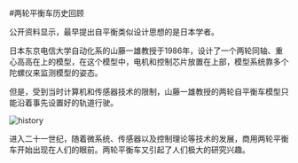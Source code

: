 #两轮平衡车历史回顾

公开资料显示，最早提出自平衡类似设计思想的是日本学者。

日本东京电信大学自动化系的山藤一雄教授于1986年，设计了一个两轮同轴、重心高高在上的模型，在这个模型中，电机和控制芯片放置在上部，模型系统靠多个陀螺仪来监测模型的姿态。

但是，受到当时计算机和传感器技术的限制，山藤一雄教授的两轮自平衡车模型只能沿着事先设置好的轨道行驶。

![history](http://miaowlabs.com/img/history.png "Title")


进入二十一世纪，随着微系统、传感器以及控制理论等技术的发展，商用两轮平衡车开始出现在人们的眼前。两轮平衡车又引起了人们极大的研究兴趣。

